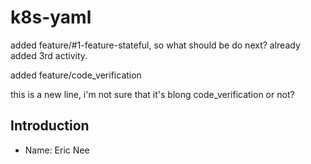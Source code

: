 # k8s-yaml

added feature/#1-feature-stateful, so what should be do next? already added 3rd activity.

added feature/code_verification

this is a new line, i'm not sure that it's blong code_verification or not?

## Introduction
* Name: Eric Nee
